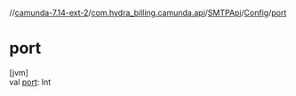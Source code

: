 //[camunda-7.14-ext-2](../../../../index.md)/[com.hydra_billing.camunda.api](../../index.md)/[SMTPApi](../index.md)/[Config](index.md)/[port](port.md)

# port

[jvm]\
val [port](port.md): Int
